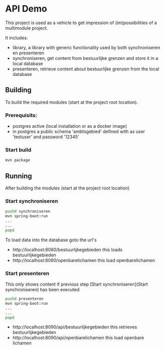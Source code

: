 # API Demo

This project is used as a vehicle to get impression of (im)possibilities of a multimodule project.

It includes:

- library, a library with generic functionality used by both synchroniseren en presenteren
- synchroniseren, get content from bestuurlijke grenzen and store it in a local database
- presenteren, retrieve content about bestuurlijke grenzen from the local database

## Building

To build the required modules (start at the project root location).

### Prerequisits:

- postgres active (local installation or as a docker image)
- in postgres a public schema 'ambtsgebied' defined with as user 'testuser' and password '12345'

### Start build

```bash
mvn package
```

## Running

After building the modules (start at the project root location)

### Start synchroniseren

```bash
pushd synchroniseren
mvn spring-boot:run
...
...
popd
```

To load data into the database goto the url's

- http://localhost:8080/bestuurlijkegebieden this loads bestuurlijkegebieden
- http://localhost:8080/openbarelichamen this load openbarelichamen

### Start presenteren

This only shows content if previous step [Start synchroniseren](Start synchroniseren) has been executed

```bash
pushd presenteren
mvn spring-boot:run
...
...
popd
```

- http://localhost:8090/api/bestuurlijkegebieden this retrieves bestuurlijkegebieden
- http://localhost:8090/api/openbarelichamen this load openbare lichamen